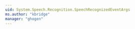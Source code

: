 ```yaml
---
uid: System.Speech.Recognition.SpeechRecognizedEventArgs
ms.author: "kbridge"
manager: "ghogen"
---
```

